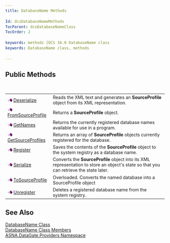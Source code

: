 ```yaml
---
title: DatabaseName Methods

Id: dcsDatabaseNameMethods
TocParent: dcsDatabaseNameClass
TocOrder: 2

keywords: methods [DCS 16.0 DatabaseName class
keywords: DatabaseName class, methods

---
```


## Public Methods

<br />


|      |      |
| ---- | ---- |
| <img height="11" alt="public property" src="images/public-method.gif" width="15" border="0" x-maintain-ratio="TRUE" /> [Deserialize](database-name-class-deserialize-method.html) | Reads the XML text and generates an **SourceProfile** object from its XML representation. |
| <img height="11" alt="public property" src="images/public-method.gif" width="15" border="0" x-maintain-ratio="TRUE" /> [ FromSourceProfile](database-name-class-from-source-profile-method.html) | Returns a **SourceProfile** object. |
| <img height="11" alt="public property" src="images/public-method.gif" width="15" border="0" x-maintain-ratio="TRUE" /> [ GetNames](database-name-class-get-names-method.html) | Returns the currently registered database names available for use in a program. |
| <img height="11" alt="public property" src="images/public-method.gif" width="15" border="0" x-maintain-ratio="TRUE" /> [ GetSourceProfiles](database-name-class-get-source-profiles-method.html) | Returns an array of **SourceProfile** objects currently registered for the database. |
| <img height="11" alt="public property" src="images/public-method.gif" width="15" border="0" x-maintain-ratio="TRUE" /> [ Register](database-name-class-register-method.html) | Saves the contents of the **SourceProfile** object to the system registry as a database name. |
| <img height="11" alt="public property" src="images/public-method.gif" width="15" border="0" x-maintain-ratio="TRUE" /> [Serialize](database-name-class-serialize-method.html) | Converts the **SourceProfile** object into its XML representation to store an object's state so that you can retrieve the state later. |
| <img height="11" alt="public property" src="images/public-method.gif" width="15" border="0" x-maintain-ratio="TRUE" /> [ ToSourceProfile](database-name-class-to_source-profile-methods.html) | Overloaded. Converts the named database into a SourceProfile object |
| <img height="11" alt="public property" src="images/public-method.gif" width="15" border="0" x-maintain-ratio="TRUE" /> [ Unregister](database-name-class-unregister-method.html) | Deletes a registered database name from the system registry. |



## See Also


[DatabaseName Class](database-name-class.html)
      <br />
[DatabaseName Class Members](database-name-members.html)
      <br />
[ASNA.DataGate.Providers Namespace](datagate-providers-namespace.html)

